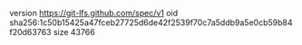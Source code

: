 version https://git-lfs.github.com/spec/v1
oid sha256:1c50b15425a47fceb27725d6de42f2539f70c7a5ddb9a5e0cb59b84f20d63763
size 43766
